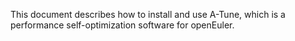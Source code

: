This document describes how to install and use A-Tune, which is a performance self-optimization software for openEuler.